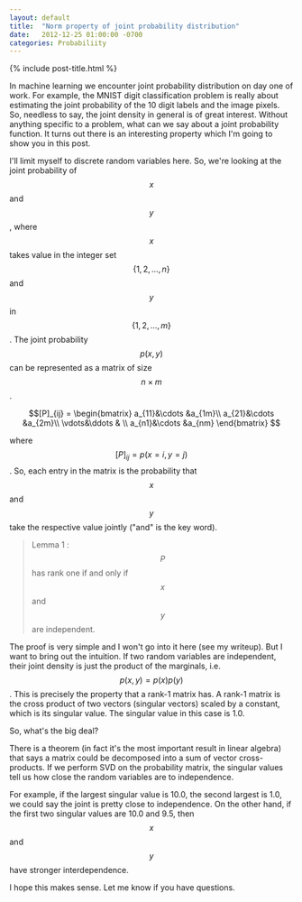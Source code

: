 ```yaml
---
layout: default
title:  "Norm property of joint probability distribution"
date:   2012-12-25 01:00:00 -0700
categories: Probabiliity
---
```


{% include post-title.html %}

In machine learning we encounter joint probability distribution on day one of work. For example, the MNIST digit classification problem is really about estimating the joint probability of the 10 digit labels and the image pixels. So, needless to say, the joint density in general is of great interest. Without anything specific to a problem, what can we say about a joint probability function. It turns out there is an interesting property which I'm going to show you in this post.

I'll limit myself to discrete random variables here. So, we're looking at the joint probability of $$x$$ and $$y$$, where $$x$$ takes value in the integer set $$\{1,2,\ldots, n\}$$ and $$y$$ in $$\{1,2,\dots,m\}$$. The joint probability $$p(x,y)$$ can be represented as a matrix of size $$n \times m$$.

$$[P]_{ij} = 
         \begin{bmatrix}
           a_{11}&\cdots &a_{1m}\\
           a_{21}&\cdots &a_{2m}\\
           \vdots&\ddots & \\
           a_{n1}&\cdots &a_{nm}
           \end{bmatrix}
$$

where $$[P]_{ij} = p(x=i, y=j)$$. So, each entry in the matrix is the probability that $$x$$ and $$y$$ take the respective value jointly ("and" is the key word). 

> Lemma 1 : $$P$$ has rank one if and only if $$x$$ and $$y$$ are independent.

The proof is very simple and I won't go into it here (see my writeup). But I want to bring out the intuition. If two random variables are independent, their joint density is just the product of the marginals, i.e. $$p(x,y) = p(x)p(y)$$. This is precisely the property that a rank-1 matrix has. A rank-1 matrix is the cross product of two vectors (singular vectors) scaled by a constant, which is its singular value. The singular value in this case is 1.0.

So, what's the big deal? 

There is a theorem (in fact it's the most important result in linear algebra) that says a matrix could be decomposed into a sum of vector cross-products. If we perform SVD on the probability matrix, the singular values tell us how close the random variables are to independence. 

For example, if the largest singular value is 10.0, the second largest is 1.0, we could say the joint is pretty close to independence. On the other hand, if the first two singular values are 10.0 and 9.5, then $$x$$ and $$y$$ have stronger interdependence.

I hope this makes sense. Let me know if you have questions.


























